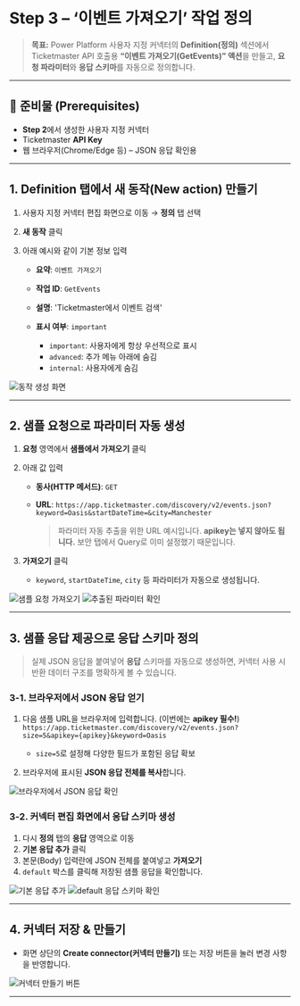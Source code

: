 # Step 3 – ‘이벤트 가져오기’ 작업 정의

> **목표:** Power Platform 사용자 지정 커넥터의 **Definition(정의)** 섹션에서 Ticketmaster API 호출용 **“이벤트 가져오기(GetEvents)” 액션**을 만들고, **요청 파라미터**와 **응답 스키마**를 자동으로 정의합니다.


---

## 🔧 준비물 (Prerequisites)

* **Step 2**에서 생성한 사용자 지정 커넥터
* Ticketmaster **API Key**
* 웹 브라우저(Chrome/Edge 등) – JSON 응답 확인용

---

## 1. Definition 탭에서 새 동작(New action) 만들기

1. 사용자 지정 커넥터 편집 화면으로 이동 → **정의** 탭 선택
2. **새 동작** 클릭
3. 아래 예시와 같이 기본 정보 입력

   * **요약**: `이벤트 가져오기`
   * **작업 ID**: `GetEvents`
   * **설명**: 'Ticketmaster에서 이벤트 검색'
   * **표시 여부**: `important`

     * `important`: 사용자에게 항상 우선적으로 표시
     * `advanced`: 추가 메뉴 아래에 숨김
     * `internal`: 사용자에게 숨김

![동작 생성 화면](https://github.com/user-attachments/assets/884f7948-6321-401f-919f-939c55d61b1a)

---

## 2. 샘플 요청으로 파라미터 자동 생성

1. **요청** 영역에서 **샘플에서 가져오기** 클릭
2. 아래 값 입력

   * **동사(HTTP 메서드)**: `GET`
   * **URL**:
     `https://app.ticketmaster.com/discovery/v2/events.json?keyword=Oasis&startDateTime=&city=Manchester`

     > 파라미터 자동 추출을 위한 URL 예시입니다.
     > **apikey는 넣지 않아도 됩니다.** 보안 탭에서 Query로 이미 설정했기 때문입니다.
3. **가져오기** 클릭

   * `keyword`, `startDateTime`, `city` 등 파라미터가 자동으로 생성됩니다.

![샘플 요청 가져오기](https://github.com/user-attachments/assets/2af9fdbf-a002-4bbd-95c6-77bb3f31cd6e)
![추출된 파라미터 확인](https://github.com/user-attachments/assets/fe5bea40-2cfd-4e81-95b8-76b87c19f067)


---

## 3. 샘플 응답 제공으로 응답 스키마 정의

> 실제 JSON 응답을 붙여넣어 **응답** 스키마를 자동으로 생성하면, 커넥터 사용 시 반환 데이터 구조를 명확하게 볼 수 있습니다.

### 3-1. 브라우저에서 JSON 응답 얻기

1. 다음 샘플 URL을 브라우저에 입력합니다. (이번에는 **apikey 필수!**)
   `https://app.ticketmaster.com/discovery/v2/events.json?size=5&apikey={apikey}&keyword=Oasis`

   * `size=5`로 설정해 다양한 필드가 포함된 응답 확보
2. 브라우저에 표시된 **JSON 응답 전체를 복사**합니다.

![브라우저에서 JSON 응답 확인](https://github.com/user-attachments/assets/76ab43f3-03c6-4bbf-a06a-9f95e5499453)

### 3-2. 커넥터 편집 화면에서 응답 스키마 생성

1. 다시 **정의** 탭의 **응답** 영역으로 이동
2. **기본 응답 추가** 클릭
3. 본문(Body) 입력란에 JSON 전체를 붙여넣고 **가져오기**
4. `default` 박스를 클릭해 저장된 샘플 응답을 확인합니다.

![기본 응답 추가](https://github.com/user-attachments/assets/85a4d7b5-bdeb-49b4-b268-d24a70ad2175)
![default 응답 스키마 확인](https://github.com/user-attachments/assets/10efea53-dd8f-46a1-acf0-26e21d254803)


---

## 4. 커넥터 저장 & 만들기

* 화면 상단의 **Create connector(커넥터 만들기)** 또는 저장 버튼을 눌러 변경 사항을 반영합니다.

![커넥터 만들기 버튼](https://github.com/user-attachments/assets/fe315e73-7968-4011-9252-6434e466aa5c)

---


